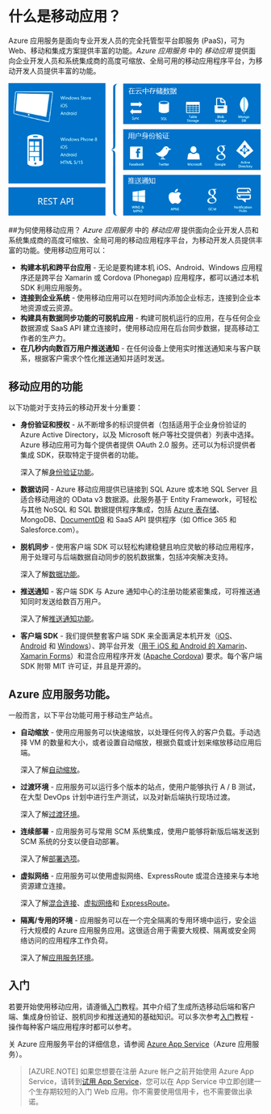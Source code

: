 <properties
	pageTitle="什么是移动应用"
	description="了解应用服务为企业移动应用带来的优势。"
	services="app-service\mobile"
	documentationCenter=""
	authors="adrianhall"
	manager="dwrede"
	editor=""/>

<tags
	ms.service="app-service-mobile"
	ms.date="05/03/2016"
	wacn.date="10/17/2016"/>

# <a name="getting-started"></a>什么是移动应用？

Azure 应用服务是面向专业开发人员的完全托管型平台即服务 (PaaS)，可为 Web、移动和集成方案提供丰富的功能。*Azure 应用服务* 中的 *移动应用* 提供面向企业开发人员和系统集成商的高度可缩放、全局可用的移动应用程序平台，为移动开发人员提供丰富的功能。

![Mobile Apps](./media/app-service-mobile-value-prop/overview.png)

##为何使用移动应用？
*Azure 应用服务* 中的 *移动应用* 提供面向企业开发人员和系统集成商的高度可缩放、全局可用的移动应用程序平台，为移动开发人员提供丰富的功能。使用移动应用可以：

- **构建本机和跨平台应用** - 无论是要构建本机 iOS、Android、Windows 应用程序还是跨平台 Xamarin 或 Cordova (Phonegap) 应用程序，都可以通过本机 SDK 利用应用服务。
- **连接到企业系统** - 使用移动应用可以在短时间内添加企业标志，连接到企业本地资源或云资源。
- **构建具有数据同步功能的可脱机应用** - 构建可脱机运行的应用，在与任何企业数据源或 SaaS API 建立连接时，使用移动应用在后台同步数据，提高移动工作者的生产力。
- **在几秒内向数百万用户推送通知** - 在任何设备上使用实时推送通知来与客户联系，根据客户需求个性化推送通知并适时发送。

## 移动应用的功能
以下功能对于支持云的移动开发十分重要：

- **身份验证和授权** - 从不断增多的标识提供者（包括适用于企业身份验证的 Azure Active Directory，以及 Microsoft 帐户等社交提供者）列表中选择。Azure 移动应用可为每个提供者提供 OAuth 2.0 服务。还可以为标识提供者集成 SDK，获取特定于提供者的功能。

  深入了解[身份验证功能]。

- **数据访问** - Azure 移动应用提供已链接到 SQL Azure 或本地 SQL Server 且适合移动用途的 OData v3 数据源。此服务基于 Entity Framework，可轻松与其他 NoSQL 和 SQL 数据提供程序集成，包括 [Azure 表存储]、MongoDB、[DocumentDB] 和 SaaS API 提供程序（如 Office 365 和 Salesforce.com）。
- **脱机同步** - 使用客户端 SDK 可以轻松构建稳健且响应灵敏的移动应用程序，用于处理可与后端数据自动同步的脱机数据集，包括冲突解决支持。

  深入了解[数据功能]。

- **推送通知** - 客户端 SDK 与 Azure 通知中心的注册功能紧密集成，可将推送通知同时发送给数百万用户。

  深入了解[推送通知功能]。

- **客户端 SDK** - 我们提供整套客户端 SDK 来全面满足本机开发（[iOS]、[Android] 和 [Windows]）、跨平台开发（[用于 iOS 和 Android 的 Xamarin]、[Xamarin Forms]）和混合应用程序开发 ([Apache Cordova]) 要求。每个客户端 SDK 附带 MIT 许可证，并且是开源的。

## Azure 应用服务功能。
一般而言，以下平台功能可用于移动生产站点。

- **自动缩放** - 使用应用服务可以快速缩放，以处理任何传入的客户负载。手动选择 VM 的数量和大小，或者设置自动缩放，根据负载或计划来缩放移动应用后端。

  深入了解[自动缩放]。

- **过渡环境** - 应用服务可以运行多个版本的站点，使用户能够执行 A / B 测试，在大型 DevOps 计划中进行生产测试，以及对新后端执行现场过渡。

  深入了解[过渡环境]。

- **连续部署** - 应用服务可与常用 SCM 系统集成，使用户能够将新版后端发送到 SCM 系统的分支以便自动部署。

  深入了解[部署选项]。

- **虚拟网络** - 应用服务可以使用虚拟网络、ExpressRoute 或混合连接来与本地资源建立连接。

  深入了解[混合连接]、[虚拟网络]和 [ExpressRoute]。

- **隔离/专用的环境** - 应用服务可以在一个完全隔离的专用环境中运行，安全运行大规模的 Azure 应用服务应用。这很适合用于需要大规模、隔离或安全网络访问的应用程序工作负荷。

  深入了解[应用服务环境]。

## 入门 ##
若要开始使用移动应用，请遵循[入门]教程。其中介绍了生成所选移动后端和客户端、集成身份验证、脱机同步和推送通知的基础知识。可以多次参考[入门]教程 - 操作每种客户端应用程序时都可以参考。

关 Azure 应用服务平台的详细信息，请参阅 [Azure App Service]（Azure 应用服务）。

>[AZURE.NOTE] 如果您想要在注册 Azure 帐户之前开始使用 Azure App Service，请转到[试用 App Service](https://tryappservice.azure.com/?appServiceName=mobile)，您可以在 App Service 中立即创建一个生存期较短的入门 Web 应用。你不需要使用信用卡，也不需要做出承诺。

<!-- URLs. -->
[Migrate your Mobile Service to App Service]: /documentation/articles/app-service-mobile-migrating-from-mobile-services/
[Azure App Service]: /documentation/articles/app-service-value-prop-what-is/
[入门]: /documentation/articles/app-service-mobile-ios-get-started/
[Azure 表存储]: /documentation/articles/storage-getting-started-guide/
[DocumentDB]: /documentation/articles/documentdb-get-started/
[身份验证功能]: /documentation/articles/app-service-mobile-auth/
[数据功能]: /documentation/articles/app-service-mobile-offline-data-sync/
[推送通知功能]: /documentation/articles/notification-hubs-overview/
[iOS]: /documentation/articles/app-service-mobile-ios-how-to-use-client-library/
[Android]: /documentation/articles/app-service-mobile-android-how-to-use-client-library/
[Windows]: /documentation/articles/app-service-mobile-dotnet-how-to-use-client-library/
[用于 iOS 和 Android 的 Xamarin]: /documentation/articles/app-service-mobile-dotnet-how-to-use-client-library/
[Xamarin Forms]: /documentation/articles/app-service-mobile-xamarin-forms-get-started/
[Apache Cordova]: /documentation/articles/app-service-mobile-cordova-how-to-use-client-library/
[自动缩放]: /documentation/articles/web-sites-scale/
[过渡环境]: /documentation/articles/web-sites-staged-publishing/
[部署选项]: /documentation/articles/web-sites-deploy/
[混合连接]: /documentation/articles/web-sites-hybrid-connection-get-started/
[虚拟网络]: /documentation/articles/web-sites-integrate-with-vnet/
[ExpressRoute]: /documentation/articles/app-service-app-service-environment-network-configuration-expressroute/
[应用服务环境]: /documentation/articles/app-service-app-service-environment-intro/

<!---HONumber=Mooncake_0919_2016-->